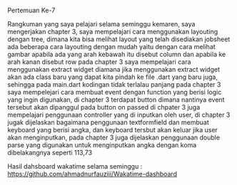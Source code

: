 Pertemuan Ke-7

Rangkuman yang saya pelajari selama seminggu kemaren, saya mengerjakan chapter 3, saya mempelajari
cara menggunakan layouting dengan tree, dimana kita bisa melihat layout yang telah disediakan jobsheet
ada beberapa cara layouting dengan mudah yaitu dengan cara melihat gambar apabila ada yang arah kebawah itu disebut column dan apabila ke arah kanan disebut row
pada chapter 3 saya mempelajari cara menggunakan extract widget diamana jika menggunakan extract widget akan ada class baru yang dapat kita pindah ke file .dart yang baru juga, sehingga pada main.dart kodingan tidak terlalau panjang
pada chapter 3 saya mempelejari cara membuat event dengan function yang berisi logic yang ingin digunakan, di chapter 3 terdapat button dimana nantinya event tersebut akan dipanggul pada button on passed
di chpater 3 juga mempelajari penggunaan controller yang di inputkan oleh user, di chapter 3 jugak dijelaskan bagaimana penggunaan textformfield dan membuat keyboard yang berisi angka, dan keyboard tersbut akan keluar jika user akan
menginputkan, pada chapter 3 juga dijelaskan penggunaan double parse yang digunakan untuk menginputkan angka dengan koma dibelakangnya seperti 113,73

Hasil dahsboard wakatime selama seminggu : https://github.com/ahmadnurfauziii/Wakatime-dashboard
